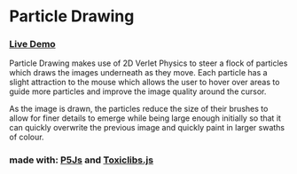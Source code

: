 # Particle Drawing
### [Live Demo](https://adamnizol.github.io/Particle-Drawing/)

  Particle Drawing makes use of 2D Verlet Physics to steer a flock of particles which draws the images underneath as they move. Each particle has a slight attraction to the mouse which allows the user to hover over areas to guide more particles and improve the image quality around the cursor.

  As the image is drawn, the particles reduce the size of their brushes to allow for finer details to emerge while being large enough initially so that it can quickly overwrite the previous image and quickly paint in larger swaths of colour.

### made with: [P5Js](http://p5js.org) and [Toxiclibs.js](http://haptic-data.com/toxiclibsjs/)

